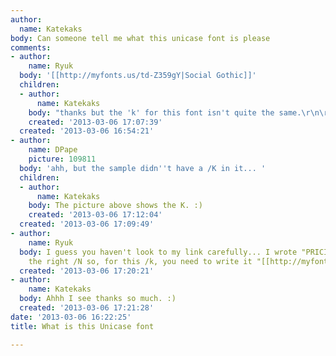 ```yaml
---
author:
  name: Katekaks
body: Can someone tell me what this unicase font is please
comments:
- author:
    name: Ryuk
  body: '[[http://myfonts.us/td-Z359gY|Social Gothic]]'
  children:
  - author:
      name: Katekaks
    body: "thanks but the 'k' for this font isn't quite the same.\r\n\r\n[img:sites/default/files/old-images/peak_4798.jpg]"
    created: '2013-03-06 17:07:39'
  created: '2013-03-06 16:54:21'
- author:
    name: DPape
    picture: 109811
  body: 'ahh, but the sample didn''t have a /K in it... '
  children:
  - author:
      name: Katekaks
    body: The picture above shows the K. :)
    created: '2013-03-06 17:12:04'
  created: '2013-03-06 17:09:49'
- author:
    name: Ryuk
  body: I guess you haven't look to my link carefully... I wrote "PRICInG" to get
    the right /N so, for this /k, you need to write it "[[http://myfonts.us/td-gh33Vs|peak]]".
  created: '2013-03-06 17:20:21'
- author:
    name: Katekaks
  body: Ahhh I see thanks so much. :)
  created: '2013-03-06 17:21:28'
date: '2013-03-06 16:22:25'
title: What is this Unicase font

---
```

